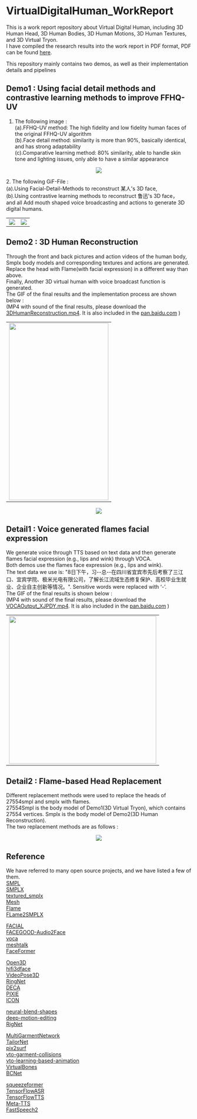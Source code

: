 # VirtualDigitalHuman_WorkReport
This is a work report repository about Virtual Digital Human, including 3D Human Head, 3D Human Bodies, 3D Human Motions, 3D Human Textures, and 3D Virtual Tryon. <br/>
I have compiled the research results into the work report in PDF format, PDF can be found [here](VirtualDigitalHuman_WorkReport.pdf).<br/>

This repository mainly contains two demos, as well as their implementation details and pipelines

## Demo1 : Using facial detail methods and contrastive learning methods to improve FFHQ-UV
1. The following image : <br/>
(a).FFHQ-UV method: The high fidelity and low fidelity human faces of the original FFHQ-UV algorithm  <br/>
(b).Face detail method: similarity is more than 90%, basically identical, and has strong adaptability <br/>
(c).Comparative learning method: 80% similarity, able to handle skin tone and lighting issues, only able to have a similar appearance <br/>
<p align="center">
<img src="FFHQ-UV改进方式的效果比较.jpg">
</p>
2. The following GiF-File : <br/>
(a).Using Facial-Detail-Methods to reconstruct 某人's 3D face,           <br/>
(b).Using contrastive learning methods to reconstruct 鲁迅's 3D face，   <br/>
and all Add mouth shaped voice broadcasting and actions to generate 3D digital humans. <br/>
<table><tr>
<td><img src=使用人脸细节方式重建XXX.gif border=0></td>
<td><img src=使用对比学习方式重建鲁迅.gif border=0></td>
</tr></table>

## Demo2 : 3D Human Reconstruction
Through the front and back pictures and action videos of the human body, Smplx body models and corresponding textures and actions are generated.
Replace the head with Flame(with facial expression) in a different way than above.<br/>
Finally, Another 3D virtual human with voice broadcast function is generated.<br/>
The GIF of the final results and the implementation process are shown below : <br/>
(MP4 with sound of the final results, please download the [3DHumanReconstruction.mp4](3DHumanReconstruction.mp4). It is also included in the [pan.baidu.com](https://pan.baidu.com/s/1DAcX4ngI5wYj3Ad_goTp4w?pwd=7y69) )
<table><tr>
<td><img src=3DHumanReconstruction_Fps50_W270H480.gif border=0 width=270 height=480></td>
</tr></table>

<p align="center">
<img src="3DHumanReconstruction_Pipeline.jpg">
</p>

## Detail1 : Voice generated flames facial expression
We generate voice through TTS based on text data and then generate flames facial expression (e.g., lips and wink) through VOCA. <br/>
Both demos use the flames face expression (e.g., lips and wink). <br/>
The text data we use is: "8日下午，习--总--在四川省宜宾市先后考察了三江口、宜宾学院、极米光电有限公司，了解长江流域生态修复保护、高校毕业生就业、企业自主创新等情况。". Sensitive words were replaced with ‘-’.<br/>
The GIF of the final results is shown below : <br/>
(MP4 with sound of the final results, please download the [VOCAOutput_XJPDY.mp4](VOCAOutput_XJPDY.mp4). It is also included in the [pan.baidu.com](https://pan.baidu.com/s/1DAcX4ngI5wYj3Ad_goTp4w?pwd=7y69) )
<table><tr>
<td><img src=VOCAOutput_XJPDY_Fps50_W800H800.gif border=0 width=400 height=400></td>
</tr></table>

## Detail2 : Flame-based Head Replacement
Different replacement methods were used to replace the heads of 27554smpl and smplx with flames.<br/>
27554Smpl is the body model of Demo1(3D Virtual Tryon), which contains 27554 vertices. Smplx is the body model of Demo2(3D Human Reconstruction).<br/>
The two replacement methods are as follows :
<p align="center">
<img src="Detail_FlameReplaceBodyHead.jpg">
</p>

## Reference
We have referred to many open source projects, and we have listed a few of them.<br/>
[SMPL](https://smpl.is.tue.mpg.de/)<br/>
[SMPLX](https://github.com/vchoutas/smplx)<br/>
[textured_smplx](https://github.com/qzane/textured_smplx)<br/>
[Mesh](https://github.com/MPI-IS/mesh)<br/>
[Flame](https://flame.is.tue.mpg.de/index.html)<br/>
[FLame2SMPLX](https://github.com/CvHadesSun/FLame2SMPLX)<br/>

[FACIAL](https://github.com/zhangchenxu528/FACIAL)<br/>
[FACEGOOD-Audio2Face](https://github.com/FACEGOOD/FACEGOOD-Audio2Face)<br/>
[voca](https://github.com/TimoBolkart/voca)<br/>
[meshtalk](https://github.com/facebookresearch/meshtalk)<br/>
[FaceFormer](https://github.com/EvelynFan/FaceFormer)<br/>

[Open3D](https://github.com/isl-org/Open3D)<br/>
[hifi3dface](https://github.com/tencent-ailab/hifi3dface)<br/>
[VideoPose3D](https://github.com/facebookresearch/VideoPose3D)<br/>
[RingNet](https://github.com/soubhiksanyal/RingNet)<br/>
[DECA](https://github.com/YadiraF/DECA)<br/>
[PIXIE](https://github.com/YadiraF/PIXIE)<br/>
[ICON](https://github.com/YuliangXiu/ICON)<br/>

[neural-blend-shapes](https://github.com/PeizhuoLi/neural-blend-shapes)<br/>
[deep-motion-editing](https://github.com/DeepMotionEditing/deep-motion-editing)<br/>
[RigNet](https://github.com/zhan-xu/RigNet)<br/>

[MultiGarmentNetwork](https://github.com/bharat-b7/MultiGarmentNetwork)<br/>
[TailorNet](https://github.com/chaitanya100100/TailorNet)<br/>
[pix2surf](https://github.com/aymenmir1/pix2surf)<br/>
[vto-garment-collisions](https://github.com/isantesteban/vto-garment-collisions)<br/>
[vto-learning-based-animation](https://github.com/isantesteban/vto-learning-based-animation)<br/>
[VirtualBones](https://github.com/non-void/VirtualBones)<br/>
[BCNet](https://github.com/jby1993/BCNet)<br/>

[squeezeformer](https://github.com/kssteven418/squeezeformer)<br/>
[TensorFlowASR](https://github.com/TensorSpeech/TensorFlowASR)<br/>
[TensorFlowTTS](https://github.com/TensorSpeech/TensorFlowTTS)<br/>
[Meta-TTS](https://github.com/SungFeng-Huang/Meta-TTS/)<br/>
[FastSpeech2](https://github.com/ming024/FastSpeech2)<br/>
